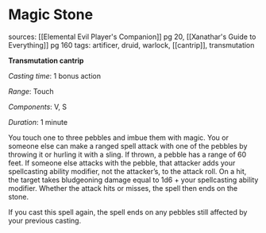 # Magic Stone
sources: [[Elemental Evil Player's Companion]] pg 20, [[Xanathar's Guide to Everything]] pg 160
tags: artificer, druid, warlock, [[cantrip]], transmutation

**Transmutation cantrip**

*Casting time*: 1 bonus action

*Range*: Touch

*Components*: V, S

*Duration*: 1 minute

You touch one to three pebbles and imbue them with magic. You or someone else can make a ranged spell attack with one of the pebbles by throwing it or hurling it with a sling. If thrown, a pebble has a range of 60 feet. If someone else attacks with the pebble, that attacker adds your spellcasting ability modifier, not the attacker’s, to the attack roll. On a hit, the target takes bludgeoning damage equal to 1d6 + your spellcasting ability modifier. Whether the attack hits or misses, the spell then ends on the stone.

If you cast this spell again, the spell ends on any pebbles still affected by your previous casting.
